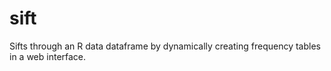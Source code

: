 # sift
Sifts through an R data dataframe by dynamically creating frequency tables in a web interface. 

